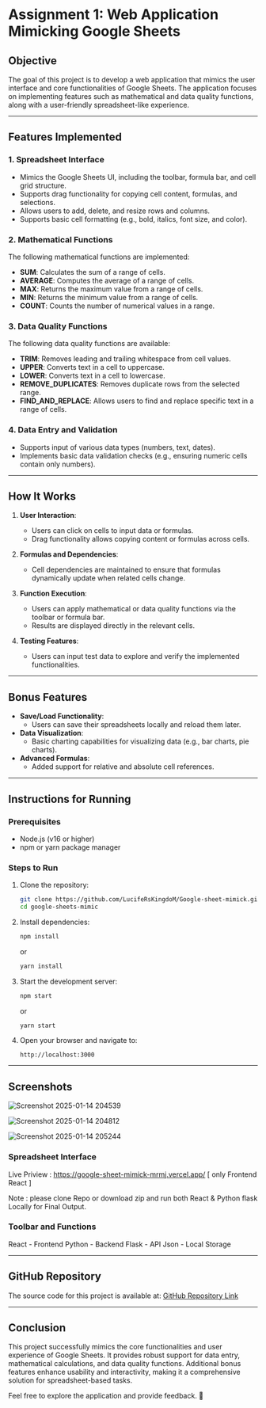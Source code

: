 # Assignment 1: Web Application Mimicking Google Sheets

## **Objective**
The goal of this project is to develop a web application that mimics the user interface and core functionalities of Google Sheets. The application focuses on implementing features such as mathematical and data quality functions, along with a user-friendly spreadsheet-like experience.

---

## **Features Implemented**

### **1. Spreadsheet Interface**
- Mimics the Google Sheets UI, including the toolbar, formula bar, and cell grid structure.
- Supports drag functionality for copying cell content, formulas, and selections.
- Allows users to add, delete, and resize rows and columns.
- Supports basic cell formatting (e.g., bold, italics, font size, and color).

### **2. Mathematical Functions**
The following mathematical functions are implemented:
- **SUM**: Calculates the sum of a range of cells.
- **AVERAGE**: Computes the average of a range of cells.
- **MAX**: Returns the maximum value from a range of cells.
- **MIN**: Returns the minimum value from a range of cells.
- **COUNT**: Counts the number of numerical values in a range.

### **3. Data Quality Functions**
The following data quality functions are available:
- **TRIM**: Removes leading and trailing whitespace from cell values.
- **UPPER**: Converts text in a cell to uppercase.
- **LOWER**: Converts text in a cell to lowercase.
- **REMOVE_DUPLICATES**: Removes duplicate rows from the selected range.
- **FIND_AND_REPLACE**: Allows users to find and replace specific text in a range of cells.

### **4. Data Entry and Validation**
- Supports input of various data types (numbers, text, dates).
- Implements basic data validation checks (e.g., ensuring numeric cells contain only numbers).

---

## **How It Works**

1. **User Interaction**:
   - Users can click on cells to input data or formulas.
   - Drag functionality allows copying content or formulas across cells.

2. **Formulas and Dependencies**:
   - Cell dependencies are maintained to ensure that formulas dynamically update when related cells change.

3. **Function Execution**:
   - Users can apply mathematical or data quality functions via the toolbar or formula bar.
   - Results are displayed directly in the relevant cells.

4. **Testing Features**:
   - Users can input test data to explore and verify the implemented functionalities.

---

## **Bonus Features**
- **Save/Load Functionality**:
  - Users can save their spreadsheets locally and reload them later.
- **Data Visualization**:
  - Basic charting capabilities for visualizing data (e.g., bar charts, pie charts).
- **Advanced Formulas**:
  - Added support for relative and absolute cell references.

---

## **Instructions for Running**

### **Prerequisites**
- Node.js (v16 or higher)
- npm or yarn package manager

### **Steps to Run**

1. Clone the repository:
   ```bash
   git clone https://github.com/LucifeRsKingdoM/Google-sheet-mimick.git
   cd google-sheets-mimic
   ```
2. Install dependencies:
   ```bash
   npm install
   ```
   or
   ```bash
   yarn install
   ```
3. Start the development server:
   ```bash
   npm start
   ```
   or
   ```bash
   yarn start
   ```
4. Open your browser and navigate to:
   ```
   http://localhost:3000
   ```

---

## **Screenshots**

![Screenshot 2025-01-14 204539](https://github.com/user-attachments/assets/f8fec863-86d4-4987-9bd8-5e42a472e070)

![Screenshot 2025-01-14 204812](https://github.com/user-attachments/assets/9151bb4f-ab1e-4643-8a69-c7a99af62845)

![Screenshot 2025-01-14 205244](https://github.com/user-attachments/assets/613e42b0-5c48-42ed-a7c8-c75b2d9529a8)


### **Spreadsheet Interface**
 Live Priview : https://google-sheet-mimick-mrmj.vercel.app/ [ only Frontend React ]
 
 Note : please clone Repo or download zip and run both React & Python flask Locally for Final Output.
 

### **Toolbar and Functions**
React - Frontend
Python - Backend
Flask - API
Json - Local Storage

---

## **GitHub Repository**
The source code for this project is available at:
[GitHub Repository Link](https://github.com/LucifeRsKingdoM/Google-sheet-mimick)

---

## **Conclusion**
This project successfully mimics the core functionalities and user experience of Google Sheets. It provides robust support for data entry, mathematical calculations, and data quality functions. Additional bonus features enhance usability and interactivity, making it a comprehensive solution for spreadsheet-based tasks.

Feel free to explore the application and provide feedback. 🚀

